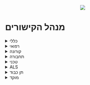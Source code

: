 <div style="text-align:center">
<img src="https://upload.wikimedia.org/wikipedia/commons/b/bc/UHNewLogo.svg" />
</div>

# מנהל הקישורים 

<details>
<summary markdown='span'>כללי</summary>

  <p class="tab">[אתר שיבוצים (אמבולנס ובתי חולים)](http://med.1221.org.il)</p>

</details>

<details>
<summary markdown='span'>רפואי</summary>

  <p class="tab">[תיעוד אירוע רפואי](https://motid-1221.formtitan.com/Medical_journal)</p>

  <p class="tab">[טופס חולה/נפגע (לאמבולנס)](https://motid-1221.formtitan.com/tofes_choleh_nifga)</p>

</details>

<details>
<summary markdown='span'>קורונה</summary>

<p class="tab">[מתחמי בדיקות פקע"ר](https://drive.google.com/file/d/1zBZH6vLswpHx8i2XOWT0EXNilA9uT5-3/view)</p>

</details>

<details>
<summary markdown='span'>תחבורה</summary>

  <p class="tab">[פתיחת משמרת](https://unitedhatzalah.formtitan.com/transferral_ambulances)</p>

  <p class="tab">[חניכת נהגים](https://unitedhatzalah.formtitan.com/Chanich_Neagim)</p> 

  <p class="tab">[דו"ח תאונה](https://unitedhatzalah.formtitan.com/Doch_Teona)</p>

  <p class="tab">[בדיקות כלי רכב](https://unitedhatzalah.formtitan.com/Bdikotx4)</p>

  <p class="tab">[ביצוע טסט שנתי לרכב](https://unitedhatzalah.formtitan.com/Test_Orgen_Car)</p>

</details>

<details>
<summary markdown='span'>טכני</summary>

<p class="tab">[תקלות בקבלת מידע רפואי](https://unitedhatzalah.formtitan.com/medical_information)</p>

</details>

<details>
<summary markdown='span'>ALS</summary>

<p class="tab">[הזמנת ציוד ALS](https://unitedhatzalah.formtitan.com/ALS)</p>

</details>

<details>
<summary markdown='span'>תן כבוד</summary>

  <p class="tab">[דיווח ביקור קשיש](https://unitedhatzalah.formtitan.com/ten-kavod)</p>

</details>

<details>
<summary markdown='span'>מוקד</summary>

<p class="tab">[פתיחת ויזה מבצעית](https://unitedhatzalah.formtitan.com/origin/ft22e322f11593939135175)</p>

</details>
